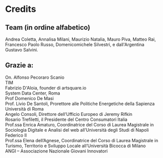 # Credits
## Team (in ordine alfabetico)
Andrea Coletta, Annalisa Milani, Maurizio Natalia, Mauro Piva, Matteo Rai, Francesco Paolo Russo, Domenicomichele Silvestri, e dall'Argentina Gustavo Salvini.
## Grazie a:   
On. Alfonso Pecoraro Scanio  
TIM  
Fabrizio D'Aloia, founder di artsquare.io  
System Data Center, Roma  
Prof Domenico De Masi  
Prof. Livio De Santoli, Prorettore alle Politiche Energetiche della Sapienza Università di Roma  
Angelo Consoli, Direttore dell’Ufficio Europeo di Jeremy Rifkin  
Rosario Trefiletti, il Presidente del Centro Consumatori Italia  
Prof.ssa Enrica Amaturo, Coordinatrice del Corso di Laurea Magistrale in Sociologia Digitale e Analisi del web all’Università degli Studi di Napoli Federico II  
Prof.ssa Elena dell’Agnese, Coordinatrice del Corso di Laurea Magistrale in Turismo, Territorio e Sviluppo Locale all’Università Bicocca di Milano  
ANGI – Associazione Nazionale Giovani Innovatori  
